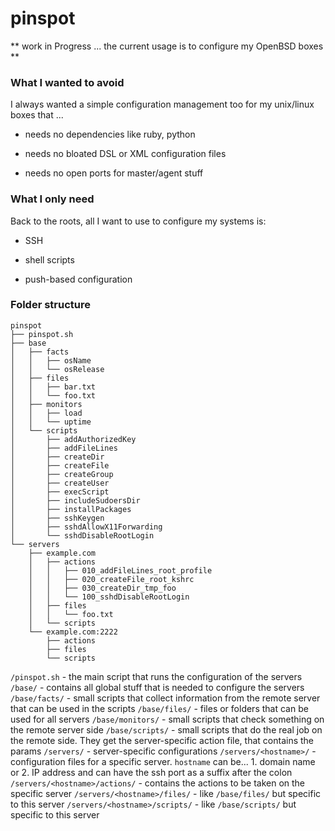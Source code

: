 # pinspot

** work in Progress ... the current usage is to configure my OpenBSD boxes **

### What I wanted to avoid

I always wanted a simple configuration management too for my unix/linux boxes that ...

* needs no dependencies like ruby, python

* needs no bloated DSL or XML configuration files

* needs no open ports for master/agent stuff

### What I only need

Back to the roots, all I want to use to configure my systems is:

* SSH

* shell scripts

* push-based configuration

### Folder structure

```Shell
pinspot
├── pinspot.sh
├── base
│   ├── facts
│   │   ├── osName
│   │   └── osRelease
│   ├── files
│   │   ├── bar.txt
│   │   └── foo.txt
│   ├── monitors
│   │   ├── load
│   │   └── uptime
│   └── scripts
│       ├── addAuthorizedKey
│       ├── addFileLines
│       ├── createDir
│       ├── createFile
│       ├── createGroup
│       ├── createUser
│       ├── execScript
│       ├── includeSudoersDir
│       ├── installPackages
│       ├── sshKeygen
│       ├── sshdAllowX11Forwarding
│       └── sshdDisableRootLogin
└── servers
    ├── example.com
    │   ├── actions
    │   │   ├── 010_addFileLines_root_profile
    │   │   ├── 020_createFile_root_kshrc
    │   │   ├── 030_createDir_tmp_foo
    │   │   └── 100_sshdDisableRootLogin
    │   ├── files
    │   │   └── foo.txt
    │   └── scripts
    └── example.com:2222
        ├── actions
        ├── files
        └── scripts
```

`/pinspot.sh` - the main script that runs the configuration of the servers
`/base/` - contains all global stuff that is needed to configure the servers
`/base/facts/` - small scripts that collect information from the remote server that can be used in the scripts
`/base/files/` - files or folders that can be used for all servers
`/base/monitors/` - small scripts that check something on the remote server side
`/base/scripts/` - small scripts that do the real job on the remote side. They get the server-specific action file, that contains the params
`/servers/` - server-specific configurations
`/servers/<hostname>/` - configuration files for a specific server. `hostname` can be... 1. domain name or 2. IP address and can have the ssh port as a suffix after the colon
`/servers/<hostname>/actions/` - contains the actions to be taken on the specific server
`/servers/<hostname>/files/` - like `/base/files/` but specific to this server
`/servers/<hostname>/scripts/` - like `/base/scripts/` but specific to this server

